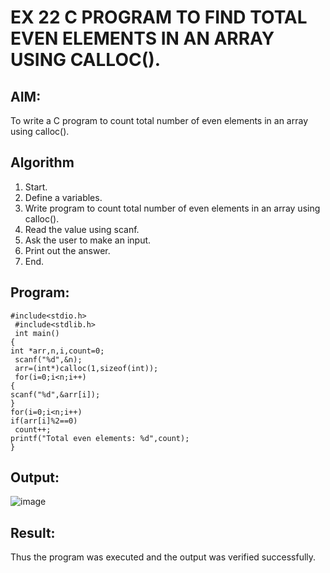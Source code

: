 # EX 22 C PROGRAM TO FIND TOTAL EVEN ELEMENTS IN AN ARRAY USING CALLOC().
## AIM:
To write a C program to count total number of even elements in an array using calloc().

## Algorithm
1.	Start.
2.	Define a variables.
3.	Write program to count total number of even elements in an array using calloc().
4.	Read the value using scanf.
5.	Ask the user to make an input.
6.	Print out the answer.
7.	End.

## Program:
```
#include<stdio.h>
 #include<stdlib.h>
 int main()
{
int *arr,n,i,count=0;
 scanf("%d",&n);
 arr=(int*)calloc(1,sizeof(int));
 for(i=0;i<n;i++)
{
scanf("%d",&arr[i]);
}
for(i=0;i<n;i++)
if(arr[i]%2==0)
 count++;
printf("Total even elements: %d",count);
}

```

## Output:

![image](https://github.com/user-attachments/assets/8182ef1f-0c42-46a1-b8a0-ba234f41a702)


## Result:
Thus the program was executed and the output was verified successfully.
